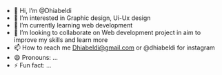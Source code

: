- 👋 Hi, I’m @Dhiabeldi
- 👀 I’m interested in Graphic design, Ui-Ux design
- 🌱 I’m currently learning web development
- 💞️ I’m looking to collaborate on Web development project in aim to improve my skills and learn more
- 📫 How to reach me Dhiabeldi@gmail.com or @dhiabeldi for instagram
- 😄 Pronouns: ...
- ⚡ Fun fact: ...

<!---
Dhiabeldi/Dhiabeldi is a ✨ special ✨ repository because its `README.md` (this file) appears on your GitHub profile.
You can click the Preview link to take a look at your changes.
--->
